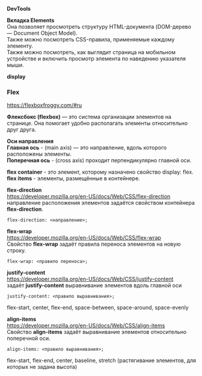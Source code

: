 **DevTools**

**Вкладка Elements**  
Она позволяет просмотреть структуру HTML-документа (DOM-дерево — Document Object Model).  
Также можно посмотреть CSS-правила, применяемые каждому элементу.  
Также можно посмотреть, как выглядит страница на мобильном устройстве и включить просмотр элемента по наведению указателя мыши.

**display**

### Flex

https://flexboxfroggy.com/#ru

**Флексбокс (flexbox)** — это система организации элементов на странице. Она помогает удобно располагать элементы относительно друг друга.

**Оси направления**  
**Главная ось** - (main axis) — это направление, вдоль которого расположены элементы.  
**Поперечная ось** - (сross axis) проходит перпендикулярно главной оси.

**flex container** - это элемент, которому назначено свойство display: flex.  
**flex items** - элементы, размещённые в контейнере.

**flex-direction**  
https://developer.mozilla.org/en-US/docs/Web/CSS/flex-direction  
направление расположения элементов задаётся свойством контейнера **flex-direction**.

```
flex-direction: <направление>;
```

**flex-wrap**  
https://developer.mozilla.org/en-US/docs/Web/CSS/flex-wrap  
Свойство **flex-wrap** задаёт правила переноса элементов на новую строку.

```
flex-wrap: <правило переноса>;
```

**justify-content**  
https://developer.mozilla.org/en-US/docs/Web/CSS/justify-content  
задаёт **justify-content** выравнивание элементов вдоль главной оси

```
justify-content: <правило выравнивания>;
```

flex-start, center, flex-end, space-between, space-around, space-evenly

**align-items**  
https://developer.mozilla.org/en-US/docs/Web/CSS/align-items  
Свойство **align-items** задаёт выравнивание элементов относительно поперечной оси.

```
align-items: <правило выравнивания>;
```

flex-start, flex-end, center, baseline, stretch (растягивание элементов, для которых не задана высота)
